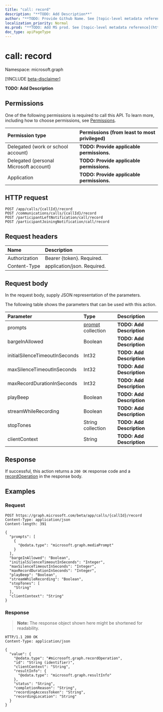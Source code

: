 ```yaml
---
title: "call: record"
description: "**TODO: Add Description**"
author: "**TODO: Provide Github Name. See [topic-level metadata reference](https://msgo.azurewebsites.net/add/document/guidelines/metadata.html#topic-level-metadata)**"
localization_priority: Normal
ms.prod: "**TODO: Add MS prod. See [topic-level metadata reference](https://msgo.azurewebsites.net/add/document/guidelines/metadata.html#topic-level-metadata)**"
doc_type: apiPageType
---
```


# call: record
Namespace: microsoft.graph

[!INCLUDE [beta-disclaimer](../../includes/beta-disclaimer.md)]

**TODO: Add Description**

## Permissions
One of the following permissions is required to call this API. To learn more, including how to choose permissions, see [Permissions](/graph/permissions-reference).

|Permission type|Permissions (from least to most privileged)|
|:---|:---|
|Delegated (work or school account)|**TODO: Provide applicable permissions.**|
|Delegated (personal Microsoft account)|**TODO: Provide applicable permissions.**|
|Application|**TODO: Provide applicable permissions.**|

## HTTP request

<!-- {
  "blockType": "ignored"
}
-->
``` http
POST /app/calls/{callId}/record
POST /communications/calls/{callId}/record
POST /participantLeftNotification/call/record
POST /participantJoiningNotification/call/record
```

## Request headers
|Name|Description|
|:---|:---|
|Authorization|Bearer {token}. Required.|
|Content-Type|application/json. Required.|

## Request body
In the request body, supply JSON representation of the parameters.

The following table shows the parameters that can be used with this action.

|Parameter|Type|Description|
|:---|:---|:---|
|prompts|[prompt](../resources/prompt.md) collection|**TODO: Add Description**|
|bargeInAllowed|Boolean|**TODO: Add Description**|
|initialSilenceTimeoutInSeconds|Int32|**TODO: Add Description**|
|maxSilenceTimeoutInSeconds|Int32|**TODO: Add Description**|
|maxRecordDurationInSeconds|Int32|**TODO: Add Description**|
|playBeep|Boolean|**TODO: Add Description**|
|streamWhileRecording|Boolean|**TODO: Add Description**|
|stopTones|String collection|**TODO: Add Description**|
|clientContext|String|**TODO: Add Description**|



## Response

If successful, this action returns a `200 OK` response code and a [recordOperation](../resources/recordoperation.md) in the response body.

## Examples

### Request
<!-- {
  "blockType": "request",
  "name": "call_record"
}
-->
``` http
POST https://graph.microsoft.com/beta/app/calls/{callId}/record
Content-Type: application/json
Content-length: 391

{
  "prompts": [
    {
      "@odata.type": "microsoft.graph.mediaPrompt"
    }
  ],
  "bargeInAllowed": "Boolean",
  "initialSilenceTimeoutInSeconds": "Integer",
  "maxSilenceTimeoutInSeconds": "Integer",
  "maxRecordDurationInSeconds": "Integer",
  "playBeep": "Boolean",
  "streamWhileRecording": "Boolean",
  "stopTones": [
    "String"
  ],
  "clientContext": "String"
}
```


### Response
>**Note:** The response object shown here might be shortened for readability.
<!-- {
  "blockType": "response",
  "truncated": true,
  "@odata.type": "microsoft.graph.recordOperation"
}
-->
``` http
HTTP/1.1 200 OK
Content-Type: application/json

{
  "value": {
    "@odata.type": "#microsoft.graph.recordOperation",
    "id": "String (identifier)",
    "clientContext": "String",
    "resultInfo": {
      "@odata.type": "microsoft.graph.resultInfo"
    },
    "status": "String",
    "completionReason": "String",
    "recordingAccessToken": "String",
    "recordingLocation": "String"
  }
}
```

